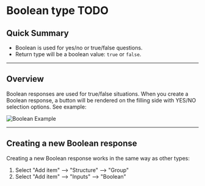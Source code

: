 # Boolean type TODO

## Quick Summary

* Boolean is used for yes/no or true/false questions.
* Return type will be a boolean value: `true` or `false`. 

---

## Overview

Boolean responses are used for true/false situations. When you create a Boolean response, a button will be rendered on the filling side with YES/NO selection options. See example:

![Boolean Example](types/boolean-example.png)

---

## Creating a new Boolean response

Creating a new Boolean response works in the same way as other types:

1. Select "Add item" --> "Structure" --> "Group"
2. Select "Add item" --> "Inputs" --> "Boolean"


